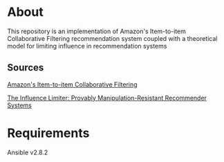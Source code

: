 # About
This repository is an implementation of Amazon's Item-to-item Collaborative
Filtering recommendation system coupled with a theoretical model for limiting
influence in recommendation systems

## Sources
[Amazon's Item-to-item Collaborative Filtering](https://www.cs.umd.edu/~samir/498/Amazon-Recommendations.pdf)

[The Influence Limiter: Provably Manipulation-Resistant
Recommender Systems](https://presnick.people.si.umich.edu/papers/recsys07/p25-resnick.pdf)


# Requirements
Ansible v2.8.2
